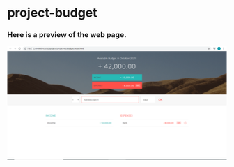 # project-budget
### Here is a preview of the web page.
![webpage image](https://github.com/Sharath-Kumar-KA/project-budget/blob/main/budget.png)
